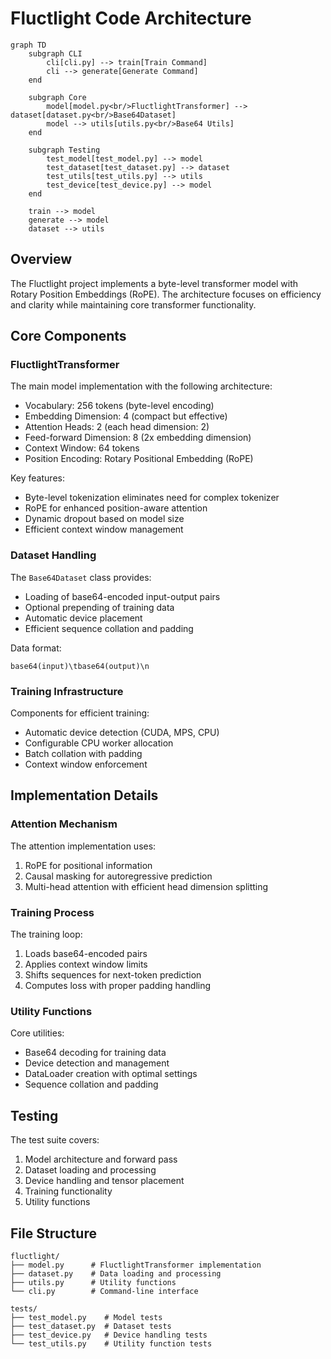 # Fluctlight Code Architecture

```mermaid
graph TD
    subgraph CLI
        cli[cli.py] --> train[Train Command]
        cli --> generate[Generate Command]
    end

    subgraph Core
        model[model.py<br/>FluctlightTransformer] --> dataset[dataset.py<br/>Base64Dataset]
        model --> utils[utils.py<br/>Base64 Utils]
    end

    subgraph Testing
        test_model[test_model.py] --> model
        test_dataset[test_dataset.py] --> dataset
        test_utils[test_utils.py] --> utils
        test_device[test_device.py] --> model
    end

    train --> model
    generate --> model
    dataset --> utils
```

## Overview

The Fluctlight project implements a byte-level transformer model with Rotary Position Embeddings (RoPE). The architecture focuses on efficiency and clarity while maintaining core transformer functionality.

## Core Components

### FluctlightTransformer

The main model implementation with the following architecture:

- Vocabulary: 256 tokens (byte-level encoding)
- Embedding Dimension: 4 (compact but effective)
- Attention Heads: 2 (each head dimension: 2)
- Feed-forward Dimension: 8 (2x embedding dimension)
- Context Window: 64 tokens
- Position Encoding: Rotary Positional Embedding (RoPE)

Key features:
- Byte-level tokenization eliminates need for complex tokenizer
- RoPE for enhanced position-aware attention
- Dynamic dropout based on model size
- Efficient context window management

### Dataset Handling

The `Base64Dataset` class provides:
- Loading of base64-encoded input-output pairs
- Optional prepending of training data
- Automatic device placement
- Efficient sequence collation and padding

Data format:
```
base64(input)\tbase64(output)\n
```

### Training Infrastructure

Components for efficient training:
- Automatic device detection (CUDA, MPS, CPU)
- Configurable CPU worker allocation
- Batch collation with padding
- Context window enforcement

## Implementation Details

### Attention Mechanism

The attention implementation uses:
1. RoPE for positional information
2. Causal masking for autoregressive prediction
3. Multi-head attention with efficient head dimension splitting

### Training Process

The training loop:
1. Loads base64-encoded pairs
2. Applies context window limits
3. Shifts sequences for next-token prediction
4. Computes loss with proper padding handling

### Utility Functions

Core utilities:
- Base64 decoding for training data
- Device detection and management
- DataLoader creation with optimal settings
- Sequence collation and padding

## Testing

The test suite covers:
1. Model architecture and forward pass
2. Dataset loading and processing
3. Device handling and tensor placement
4. Training functionality
5. Utility functions

## File Structure

```
fluctlight/
├── model.py      # FluctlightTransformer implementation
├── dataset.py    # Data loading and processing
├── utils.py      # Utility functions
└── cli.py        # Command-line interface

tests/
├── test_model.py    # Model tests
├── test_dataset.py  # Dataset tests
├── test_device.py   # Device handling tests
└── test_utils.py    # Utility function tests
```
